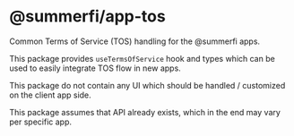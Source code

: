 # @summerfi/app-tos

Common Terms of Service (TOS) handling for the @summerfi apps.

This package provides `useTermsOfService` hook and types which can be used to easily integrate TOS
flow in new apps.

This package do not contain any UI which should be handled / customized on the client app side.

This package assumes that API already exists, which in the end may vary per specific app.
